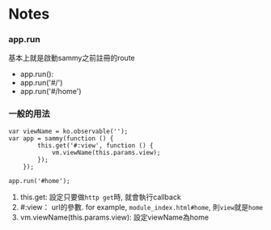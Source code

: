 Notes
===

### app.run
基本上就是啟動sammy之前註冊的route
* app.run():
* app.run('#/')
* app.run('#/home')

### 一般的用法
```
var viewName = ko.observable('');
var app = sammy(function () {
        this.get('#:view', function () {
            vm.viewName(this.params.view);
        });
    });

app.run('#home');
```

1. this.get: 設定只要做`http get`時, 就會執行callback
2. #:view： url的參數. for example, `module_index.html#home`, 則`view`就是`home`
3. vm.viewName(this.params.view): 設定viewName為home